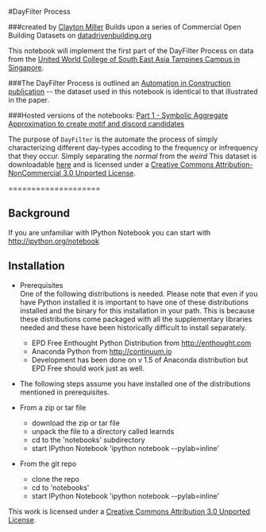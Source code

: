#DayFilter Process

###created by [Clayton Miller](https://www.researchgate.net/profile/Clayton_Miller2)
Builds upon a series of Commercial Open Building Datasets on [datadrivenbuilding.org](http://datadrivenbuilding.org/)

This notebook will implement the first part of the DayFilter Process on data from the [United World College of South East Asia Tampines Campus in Singapore](https://www.uwcsea.edu.sg/east-campus). 

###The DayFilter Process is outlined an [Automation in Construction publication](https://www.researchgate.net/publication/266616977_Automated_daily_pattern_filtering_of_measured_building_performance_data) -- the dataset used in this notebook is identical to that illustrated in the paper.

###Hosted versions of the notebooks: 
[Part 1 - Symbolic Aggregate Approximation to create motif and discord candidates](http://nbviewer.ipython.org/github/cmiller8/DayFilter/blob/master/DayFilter%20Process%20-%20Part%201%20-%20SAX.ipynb)

The purpose of `DayFilter` is the automate the process of simply characterizing different day-types accoding to the frequency or infrequency that they occur. Simply separating the *normal* from the *weird*
This dataset is downloadable [here](https://www.dropbox.com/s/30nkwi671ad6lpe/RawData.zip?dl=0) and is licensed under a [Creative Commons Attribution-NonCommercial 3.0 Unported License](http://creativecommons.org/licenses/by-nc/3.0/). 

====================

Background  
----------

If you are unfamiliar with IPython Notebook you can start with http://ipython.org/notebook


Installation  
------------

* Prerequisites  
One of the following distributions is needed. Please note that even if you have Python installed it is important to have one of these distributions installed and the binary for this installation in your path. This is because these distributions come packaged with all the supplementary libraries needed and these have been historically difficult to install separately.

  * EPD Free Enthought Python Distribution from http://enthought.com
  * Anaconda Python from http://continuum.io
  * Development has been done on v 1.5 of Anaconda distribution but EPD Free should work just as well.

* The following steps assume you have installed one of the distributions mentioned in prerequisites.

* From a zip or tar file
    * download the zip or tar file 
    * unpack the file to a directory called learnds
    * cd to the 'notebooks' subdirectory
    * start IPython Notebook 'ipython notebook --pylab=inline'
 
* From the git repo
    * clone the repo
    * cd to 'notebooks'
    * start IPython Notebook 'ipython notebook --pylab=inline'

This work is licensed under a [Creative Commons Attribution 3.0 Unported License](http://creativecommons.org/licenses/by/3.0/).

